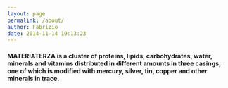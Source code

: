```yaml
---
layout: page
permalink: /about/
author: Fabrizio
date: 2014-11-14 19:13:23
---
```

#### MATERIATERZA is a cluster of proteins, lipids, carbohydrates, water, minerals and vitamins distributed in different amounts in three casings, one of which is modified with mercury, silver, tin, copper and other minerals in trace.
